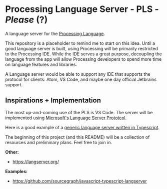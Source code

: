 # Processing Language Server - PLS - _Please_ (?)
A language server for the [Processing Language](https://processing.org).  

This repository is a placeholder to remind me to start on this idea. Until a good language server is built, using Processing will be primarily restricted to the Processing IDE. While the IDE serves a great purpose, decoupling the language from the app will allow Processing developers to spend more time on language features and libraries.    

A Language server would be able to support any IDE that supports the protocol for clients: Atom, VS Code, and maybe one day official Jetbrains support.

## Inspirations + Implementation
The most up-and-coming use of the PLS is VS Code. The server will be implemented using [Microsoft's Language Server Prototcol](https://github.com/Microsoft/language-server-protocol).  

Here is a good example of a [generic language server written in Typescript](https://github.com/Microsoft/vscode-extension-samples/tree/4a1d8c37ff169c2c024e912a9f6a74fb9d372452/lsp-sample/server).  

The beginning of this project (and this README) will be a collection of resources and preliminary plans. Feel free to join in.  


**Other:**  
* https://langserver.org/

**Examples:**   
* https://github.com/sourcegraph/javascript-typescript-langserver 
